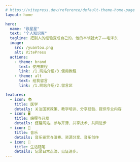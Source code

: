 ```yaml
---
# https://vitepress.dev/reference/default-theme-home-page
layout: home

hero:
  name: "欧星星"
  text: "个人知识库"
  tagline: 把别人的经验变成自己的，他的本领就大了——毛泽东
  image:
    src: /yuantou.png
    alt: VitePress
  actions:
    - theme: brand
      text: 使用教程
      link: /1.网站介绍/3.使用教程
    - theme: alt
      text: 给我留言
      link: /1.网站介绍/2.留言区

features:
  - icon: 📚️
    title: 医学
    details: 关注国家政策、教学培训、分享经验、提供专业内容
  - icon: 🖥️
    title: 编程与开发
    details: 搭建网站、参与开源、共享技术、共同进步
  - icon: 🎹
    title: 音乐
    details: 音乐鉴赏与演奏、资源分享、音乐创作
  - icon: 📖
    title: 生活随笔
    details: 记录日常点滴，见证进步。
---
```

